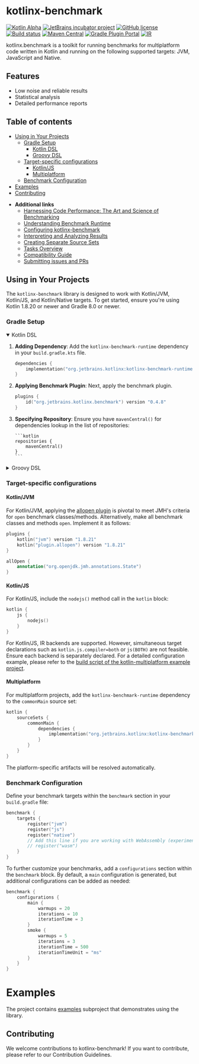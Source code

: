 # kotlinx-benchmark

[![Kotlin Alpha](https://kotl.in/badges/alpha.svg)](https://kotlinlang.org/docs/components-stability.html)
[![JetBrains incubator project](https://jb.gg/badges/incubator.svg)](https://confluence.jetbrains.com/display/ALL/JetBrains+on+GitHub)
[![GitHub license](https://img.shields.io/badge/license-Apache%20License%202.0-blue.svg?style=flat)](https://www.apache.org/licenses/LICENSE-2.0)
[![Build status](<https://teamcity.jetbrains.com/guestAuth/app/rest/builds/buildType:(id:KotlinTools_KotlinxCollectionsImmutable_Build_All)/statusIcon.svg>)](https://teamcity.jetbrains.com/viewType.html?buildTypeId=KotlinTools_KotlinxBenchmark_Build_All)
[![Maven Central](https://img.shields.io/maven-central/v/org.jetbrains.kotlinx/kotlinx-benchmark-runtime.svg?label=Maven%20Central)](https://search.maven.org/search?q=g:%22org.jetbrains.kotlinx%22%20AND%20a:%22kotlinx-benchmark-runtime%22)
[![Gradle Plugin Portal](https://img.shields.io/maven-metadata/v?label=Gradle%20Plugin&metadataUrl=https://plugins.gradle.org/m2/org/jetbrains/kotlinx/kotlinx-benchmark-plugin/maven-metadata.xml)](https://plugins.gradle.org/plugin/org.jetbrains.kotlinx.benchmark)
[![IR](https://img.shields.io/badge/Kotlin%2FJS-IR%20supported-yellow)](https://kotl.in/jsirsupported)

kotlinx.benchmark is a toolkit for running benchmarks for multiplatform code written in Kotlin and running on the following supported targets: JVM, JavaScript and Native.

## Features

- Low noise and reliable results
- Statistical analysis
- Detailed performance reports

## Table of contents

<!--- TOC -->

- [Using in Your Projects](#using-in-your-projects)
  - [Gradle Setup](#gradle-setup)
    - [Kotlin DSL](#kotlin-dsl)
    - [Groovy DSL](#groovy-dsl)
  - [Target-specific configurations](#target-specific-configurations)
    - [Kotlin/JS](#kotlinjs)
    - [Multiplatform](#multiplatform)
  - [Benchmark Configuration](#benchmark-configuration)
- [Examples](#examples)
- [Contributing](#contributing)

<!--- END -->

- **Additional links**
  - [Harnessing Code Performance: The Art and Science of Benchmarking](docs/benchmarking-overview.md)
  - [Understanding Benchmark Runtime](docs/benchmark-runtime.md)
  - [Configuring kotlinx-benchmark](docs/configuration-options.md)
  - [Interpreting and Analyzing Results](docs/interpreting-results.md)
  - [Creating Separate Source Sets](docs/seperate-source-sets.md)
  - [Tasks Overview](docs/tasks-overview.md)
  - [Compatibility Guide](docs/compatibility.md)
  - [Submitting issues and PRs](CONTRIBUTING.md)

## Using in Your Projects

The `kotlinx-benchmark` library is designed to work with Kotlin/JVM, Kotlin/JS, and Kotlin/Native targets. To get started, ensure you're using Kotlin 1.8.20 or newer and Gradle 8.0 or newer.

### Gradle Setup

<details open>
<summary>Kotlin DSL</summary>

1.  **Adding Dependency**: Add the `kotlinx-benchmark-runtime` dependency in your `build.gradle.kts` file.

    ```kotlin
    dependencies {
        implementation("org.jetbrains.kotlinx:kotlinx-benchmark-runtime:0.4.8")
    }
    ```

2.  **Applying Benchmark Plugin**: Next, apply the benchmark plugin.

    ```kotlin
    plugins {
        id("org.jetbrains.kotlinx.benchmark") version "0.4.8"
    }
    ```

3.  **Specifying Repository**: Ensure you have `mavenCentral()` for dependencies lookup in the list of repositories:

        ```kotlin
        repositories {
            mavenCentral()
        }
        ```

    </details>

<details>
<summary>Groovy DSL</summary>

1.  **Adding Dependency**: In your `build.gradle` file, include the `kotlinx-benchmark-runtime` dependency.

    ```groovy
    dependencies {
        implementation 'org.jetbrains.kotlinx:kotlinx-benchmark-runtime:0.4.8'
    }
    ```

2.  **Applying Benchmark Plugin**: Next, apply the benchmark plugin.

    ```groovy
    plugins {
        id 'org.jetbrains.kotlin.plugin.allopen' version "1.8.21"
        id 'org.jetbrains.kotlinx.benchmark' version '0.4.8'
    }
    ```
    
3.  **Specifying Repository**: Ensure you have `mavenCentral()` in the list of repositories:

        ```groovy
        repositories {
            mavenCentral()
        }
        ```

    </details>

### Target-specific configurations

#### Kotlin/JVM

For Kotlin/JVM, applying the [allopen plugin](https://kotlinlang.org/docs/all-open-plugin.html) is pivotal to meet JMH's criteria for `open` benchmark classes/methods. Alternatively, make all benchmark classes and methods `open`. Implement it as follows:

```kotlin
plugins {
    kotlin("jvm") version "1.8.21"
    kotlin("plugin.allopen") version "1.8.21"
}

allOpen {
    annotation("org.openjdk.jmh.annotations.State")
}
```

#### Kotlin/JS

For Kotlin/JS, include the `nodejs()` method call in the `kotlin` block:

```kotlin
kotlin {
    js {
        nodejs()
    }
}
```

For Kotlin/JS, IR backends are supported. However, simultaneous target declarations such as `kotlin.js.compiler=both` or `js(BOTH)` are not feasible. Ensure each backend is separately declared. For a detailed configuration example, please refer to the [build script of the kotlin-multiplatform example project](https://github.com/Kotlin/kotlinx-benchmark/blob/master/examples/kotlin-multiplatform/build.gradle).

#### Multiplatform

For multiplatform projects, add the `kotlinx-benchmark-runtime` dependency to the `commonMain` source set:

```kotlin
kotlin {
    sourceSets {
        commonMain {
            dependencies {
                implementation("org.jetbrains.kotlinx:kotlinx-benchmark-runtime:0.4.8")
            }
        }
    }
}
```

The platform-specific artifacts will be resolved automatically.

### Benchmark Configuration

Define your benchmark targets within the `benchmark` section in your `build.gradle` file:

```kotlin
benchmark {
    targets {
        register("jvm")
        register("js")
        register("native")
        // Add this line if you are working with WebAssembly (experimental)
        // register("wasm")
    }
}
```

To further customize your benchmarks, add a `configurations` section within the `benchmark` block. By default, a `main` configuration is generated, but additional configurations can be added as needed:

```kotlin
benchmark {
    configurations {
        main {
            warmups = 20
            iterations = 10
            iterationTime = 3
        }
        smoke {
            warmups = 5
            iterations = 3
            iterationTime = 500
            iterationTimeUnit = "ms"
        }
    }
}
```

# Examples

The project contains [examples](https://github.com/Kotlin/kotlinx-benchmark/tree/master/examples) subproject that demonstrates using the library.

## Contributing

We welcome contributions to kotlinx-benchmark! If you want to contribute, please refer to our Contribution Guidelines.
